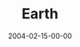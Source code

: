 ---
layout: message
category: message
series: "Symbols"
title: "Earth"
date: 2004-02-15-00-00
message_id: 184
audio: "http://s3.amazonaws.com/crossroads-media/media/legacy/mp3/Symbols_01_02-15-04_Earth.mp3"
audio-duration: "38:30"
explicit: "N"
---